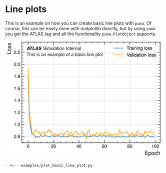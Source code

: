# Line plots

This is an example on how you can create basic line plots with `puma`.
Of course, this can be easily done with matplotlib directly, but by using `puma` you
get the ATLAS tag and all the functionality `puma.PlotObject` supports.

<img src=https://github.com/umami-hep/puma/raw/examples-material/line_plot_example.png width=500>

```py
--8<-- examples/plot_basic_line_plot.py
```